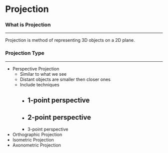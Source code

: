 # Projection
### What is Projection
---
Projection is method of representing 3D objects on a 2D plane.

### Projection Type
---
- Perspective Projection
	- Similar to what we see
	- Distant objects are smaller then closer ones
	- Include techniques
		- 1-point perspective
			- 
		- 2-point perspective
			- 
		- 3-point perspective
- Orthographic Projection
- Isometric Projection
- Axonometric Projection